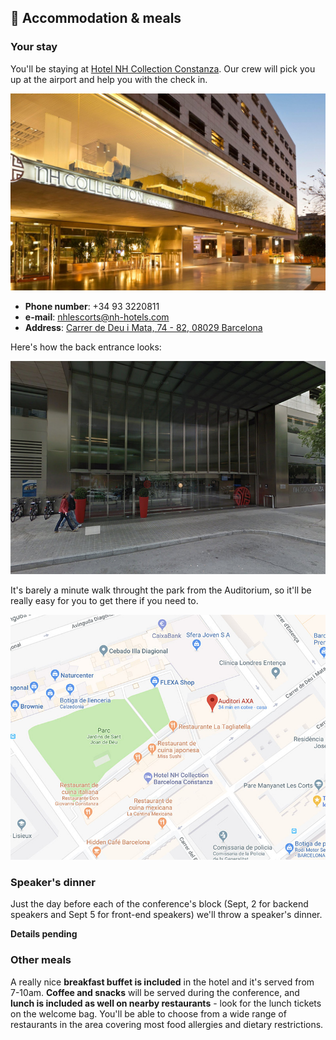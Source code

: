 ## 🏨 Accommodation & meals

### Your stay

You'll be staying at [Hotel NH Collection Constanza](https://www.nh-hotels.com/hotel/nh-collection-barcelona-constanza). Our crew will pick you up at the airport and help you with the check in.

![](/assets/entrance.jpeg)

* **Phone number**: +34 93 3220811
* **e-mail**: nhlescorts@nh-hotels.com
* **Address**: [Carrer de Deu i Mata, 74 - 82, 08029 Barcelona](https://goo.gl/maps/fPt2q159t332)

Here's how the back entrance looks:

![](/assets/deuimata.jpg)

It's barely a minute walk throught the park from the Auditorium, so it'll be really easy for you to get there if you need to.

![](/assets/path.jpg)

### Speaker's dinner

Just the day before each of the conference's block \(Sept, 2 for backend speakers and Sept 5 for front-end speakers\) we'll throw a speaker's dinner.

**Details pending**

### Other meals

A really nice **breakfast buffet is included** in the hotel and it's served from 7-10am. **Coffee and snacks** will be served during the conference, and **lunch is included as well on nearby restaurants** - look for the lunch tickets on the welcome bag. You'll be able to choose from a wide range of restaurants in the area covering most food allergies and dietary restrictions.


